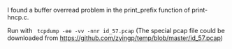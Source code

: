 I found a buffer overread problem in the print_prefix function of print-hncp.c. 

Run with 
` tcpdump -ee -vv -nnr id_57.pcap` 
(The special pcap file could be downloaded from https://github.com/zyingp/temp/blob/master/id_57.pcap)
